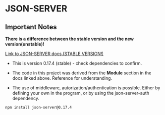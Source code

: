 # JSON-SERVER

## Important Notes

**There is a difference between the stable version and the new version(unstable)!**

[Link to JSON-SERVER docs.(STABLE VERSION!)](https://github.com/typicode/json-server/tree/v0)

- This is version 0.17.4 (stable) - check dependencies to confirm.

- The code in this project was derived from the **Module** section in the docs linked above. Reference for understanding.

- The use of middleware, autorization/authentication is possible. Either by defining your own in the program, or by using the json-server-auth dependency.

```
npm install json-server@0.17.4
```
